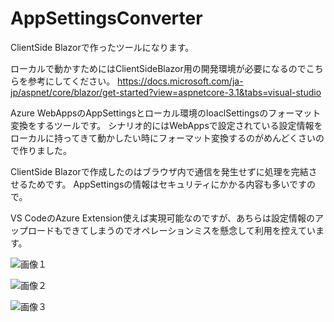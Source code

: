 # AppSettingsConverter
ClientSide Blazorで作ったツールになります。

ローカルで動かすためにはClientSideBlazor用の開発環境が必要になるのでこちらを参考にしてください。
https://docs.microsoft.com/ja-jp/aspnet/core/blazor/get-started?view=aspnetcore-3.1&tabs=visual-studio

Azure WebAppsのAppSettingsとローカル環境のloaclSettingsのフォーマット変換をするツールです。
シナリオ的にはWebAppsで設定されている設定情報をローカルに持ってきて動かしたい時にフォーマット変換するのがめんどくさいので作りました。

ClientSide Blazorで作成したのはブラウザ内で通信を発生せずに処理を完結させるためです。
AppSettingsの情報はセキュリティにかかる内容も多いですので。

VS CodeのAzure Extension使えば実現可能なのですが、あちらは設定情報のアップロードもできてしまうのでオペレーションミスを懸念して利用を控えています。

![画像１](https://github.com/kingkino/kokoniToolsByBlazorClientSide/blob/master/images/01.png "画像１")

![画像２](https://github.com/kingkino/kokoniToolsByBlazorClientSide/blob/master/images/02.png "画像２")

![画像３](https://github.com/kingkino/kokoniToolsByBlazorClientSide/blob/master/images/03.png "画像３")
